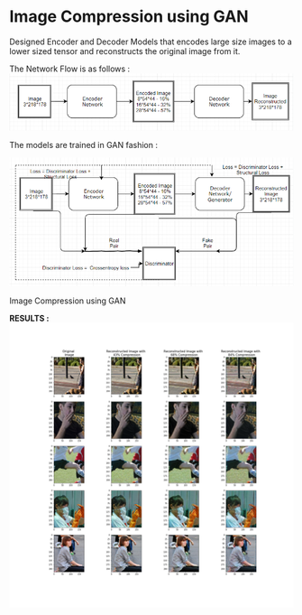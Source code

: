 # Image Compression using GAN


Designed Encoder and Decoder Models that encodes large size images to a lower sized tensor and reconstructs the original image from it.

The Network Flow is as follows :
<img src="NetworkFlow.PNG" >


The models are trained in GAN fashion :

<img src="TrainingFlow.PNG" >

Image Compression using GAN

<b> RESULTS : </b>
<img src="results.png" >
